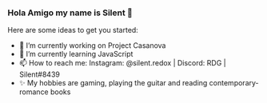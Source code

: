 ### Hola Amigo my name is Silent 👋


Here are some ideas to get you started:

- 🔭 I’m currently working on Project Casanova
- 🌱 I’m currently learning JavaScript
- 📫 How to reach me: Instagram: @silent.redox | Discord: RDG | Silent#8439
- ✨ My hobbies are gaming, playing the guitar and reading contemporary-romance books
